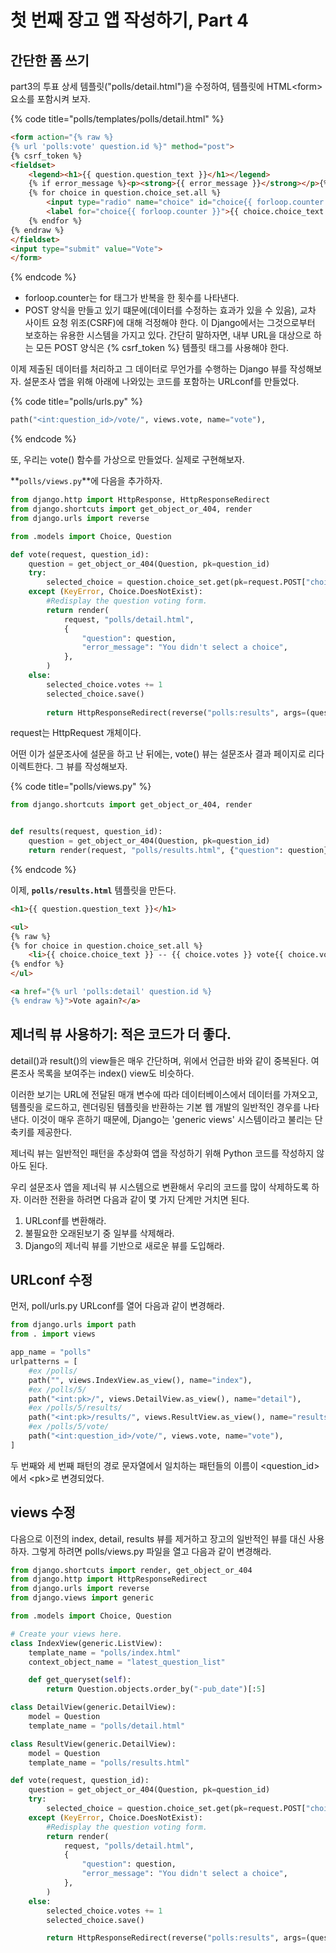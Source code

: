 # 첫 번째 장고 앱 작성하기, Part 4

## 간단한 폼 쓰기

part3의 투표 상세 템플릿("polls/detail.html")을 수정하여, 템플릿에 HTML\<form> 요소를 포함시켜 보자.

{% code title="polls/templates/polls/detail.html" %}
```html
<form action="{% raw %}
{% url 'polls:vote' question.id %}" method="post">
{% csrf_token %}
<fieldset>
    <legend><h1>{{ question.question_text }}</h1></legend>
    {% if error_message %}<p><strong>{{ error_message }}</strong></p>{% endif %}
    {% for choice in question.choice_set.all %}
        <input type="radio" name="choice" id="choice{{ forloop.counter }}" value="{{ choice.id }}">
        <label for="choice{{ forloop.counter }}">{{ choice.choice_text }}</label><br>
    {% endfor %}
{% endraw %}
</fieldset>
<input type="submit" value="Vote">
</form>
```
{% endcode %}

* forloop.counter는 for 태그가 반복을 한 횟수를 나타낸다.
* POST 양식을 만들고 있기 떄문에(데이터를 수정하는 효과가 있을 수 있음), 교차 사이트 요청 위조(CSRF)에 대해 걱정해야 한다. 이 Django에서는 그것으로부터 보호하는 유용한 시스템을 가지고 있다. 간단히 말하자면, 내부 URL을 대상으로 하는 모든 POST 양식은 \{% csrf\_token %\} 템플릿 태그를 사용해야 한다.



이제 제출된 데이터를 처리하고 그 데이터로 무언가를 수행하는 Django 뷰를 작성해보자. 설문조사 앱을 위해 아래에 나와있는 코드를 포함하는 URLconf를 만들었다.

{% code title="polls/urls.py" %}
```python
path("<int:question_id>/vote/", views.vote, name="vote"),
```
{% endcode %}

또, 우리는 vote() 함수를 가상으로 만들었다. 실제로 구현해보자.

**`polls/views.py`**에 다음을 추가하자.

```python
from django.http import HttpResponse, HttpResponseRedirect
from django.shortcuts import get_object_or_404, render
from django.urls import reverse

from .models import Choice, Question

def vote(request, question_id):
    question = get_object_or_404(Question, pk=question_id)
    try:
        selected_choice = question.choice_set.get(pk=request.POST["choice"])
    except (KeyError, Choice.DoesNotExist):
        #Redisplay the question voting form.
        return render(
            request, "polls/detail.html",
            {
                "question": question,
                "error_message": "You didn't select a choice",
            },
        )
    else:
        selected_choice.votes += 1
        selected_choice.save()
        
        return HttpResponseRedirect(reverse("polls:results", args=(question_id)))

```



request는 HttpRequest 개체이다.

어떤 이가 설문조사에 설문을 하고 난 뒤에는, vote() 뷰는 설문조사 결과 페이지로 리다이렉트한다. 그 뷰를 작성해보자.

{% code title="polls/views.py" %}
```python
from django.shortcuts import get_object_or_404, render


def results(request, question_id):
    question = get_object_or_404(Question, pk=question_id)
    return render(request, "polls/results.html", {"question": question})
```
{% endcode %}



이제, **`polls/results.html`** 템플릿을 만든다.

```html
<h1>{{ question.question_text }}</h1>

<ul>
{% raw %}
{% for choice in question.choice_set.all %}
    <li>{{ choice.choice_text }} -- {{ choice.votes }} vote{{ choice.votes|pluralize }}</li>
{% endfor %}
</ul>

<a href="{% url 'polls:detail' question.id %}
{% endraw %}">Vote again?</a>
```



## 제너릭 뷰 사용하기: 적은 코드가 더 좋다.

detail()과 result()의 view들은 매우 간단하며, 위에서 언급한 바와 같이 중복된다. 여론조사 목록을 보여주는 index() view도 비슷하다.

이러한 보기는 URL에 전달된 매개 변수에 따라 데이터베이스에서 데이터를 가져오고, 템플릿을 로드하고, 렌더링된 템플릿을 반환하는 기본 웹 개발의 일반적인 경우를 나타낸다. 이것이 매우 흔하기 때문에, Django는 'generic views' 시스템이라고 불리는 단축키를 제공한다.

제너릭 뷰는 일반적인 패턴을 추상화여 앱을 작성하기 위해 Python 코드를 작성하지 않아도 된다.

우리 설문조사 앱을 제너릭 뷰 시스템으로 변환해서 우리의 코드를 많이 삭제하도록 하자. 이러한 전환을 하려면 다음과 같이 몇 가지 단계만 거치면 된다.

1. URLconf를 변환해라.
2. 불필요한 오래된보기 중 일부를 삭제해라.
3. Django의 제너릭 뷰를 기반으로 새로운 뷰를 도입해라.



## URLconf 수정

먼저, poll/urls.py URLconf를 열어 다음과 같이 변경해라.

```python
from django.urls import path
from . import views

app_name = "polls"
urlpatterns = [
    #ex /polls/
    path("", views.IndexView.as_view(), name="index"),
    #ex /polls/5/
    path("<int:pk>/", views.DetailView.as_view(), name="detail"),
    #ex /polls/5/results/
    path("<int:pk>/results/", views.ResultView.as_view(), name="results"),
    #ex /polls/5/vote/
    path("<int:question_id>/vote/", views.vote, name="vote"),
]
```

두 번째와 세 번째 패턴의 경로 문자열에서 일치하는 패턴들의 이름이 \<question\_id>에서 \<pk>로 변경되었다.



## views 수정

다음으로 이전의 index, detail, results 뷰를 제거하고 장고의 일반적인 뷰를 대신 사용하자. 그렇게 하려면 polls/views.py 파일을 열고 다음과 같이 변경해라.

```python
from django.shortcuts import render, get_object_or_404
from django.http import HttpResponseRedirect
from django.urls import reverse
from django.views import generic

from .models import Choice, Question

# Create your views here.
class IndexView(generic.ListView):
    template_name = "polls/index.html"
    context_object_name = "latest_question_list"

    def get_queryset(self):
        return Question.objects.order_by("-pub_date")[:5]

class DetailView(generic.DetailView):
    model = Question
    template_name = "polls/detail.html"

class ResultView(generic.DetailView):
    model = Question
    template_name = "polls/results.html"

def vote(request, question_id):
    question = get_object_or_404(Question, pk=question_id)
    try:
        selected_choice = question.choice_set.get(pk=request.POST["choice"])
    except (KeyError, Choice.DoesNotExist):
        #Redisplay the question voting form.
        return render(
            request, "polls/detail.html",
            {
                "question": question,
                "error_message": "You didn't select a choice",
            },
        )
    else:
        selected_choice.votes += 1
        selected_choice.save()

        return HttpResponseRedirect(reverse("polls:results", args=(question.id, )))
```
